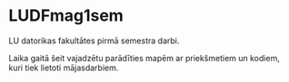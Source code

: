 # LUDFmag1sem
LU datorikas fakultātes pirmā semestra darbi.

Laika gaitā šeit vajadzētu parādīties mapēm ar priekšmetiem un kodiem, kuri tiek lietoti mājasdarbiem.

